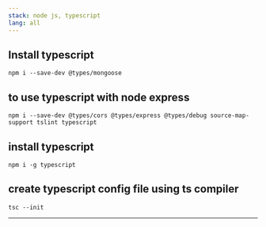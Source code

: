 ```yaml
---
stack: node js, typescript
lang: all
---
```


## Install typescript 
```
npm i --save-dev @types/mongoose
```

## to use typescript with node express
```
npm i --save-dev @types/cors @types/express @types/debug source-map-support tslint typescript
```

## install typescript
```
npm i -g typescript
```

## create typescript config file using ts compiler
```
tsc --init
```

---